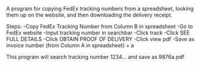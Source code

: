 A program for copying FedEx tracking numbers from a spreadsheet, looking them up on the website, and then downloading the delivery receipt. 

Steps:
-Copy FedEx Tracking Number from Column B in spreadsheet
-Go to FedEx website
-Input tracking number in searchbar
-Click track
-Click SEE FULL DETAILS
-Click OBTAIN PROOF OF DELIVERY
-Click view pdf
-Save as invoice number (from Column A in spreadsheet) + a

This program will search tracking number 1234... and save as 9876a.pdf
